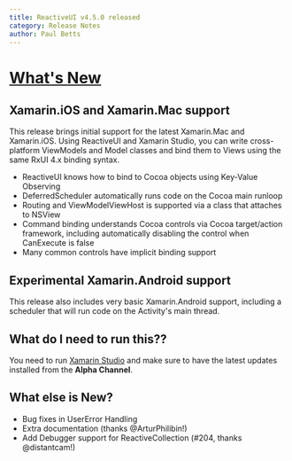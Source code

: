 ```yaml
---
title: ReactiveUI v4.5.0 released
category: Release Notes
author: Paul Betts
---
```


# [What's New](https://github.com/reactiveui/reactiveui/compare/4.4.3...4.5.0)

## Xamarin.iOS and Xamarin.Mac support

This release brings initial support for the latest Xamarin.Mac and Xamarin.iOS. Using ReactiveUI and Xamarin Studio, you can write cross-platform ViewModels and Model classes and bind them to Views using the same RxUI 4.x binding syntax.
- ReactiveUI knows how to bind to Cocoa objects using Key-Value Observing
- DeferredScheduler automatically runs code on the Cocoa main runloop
- Routing and ViewModelViewHost is supported via a class that attaches to NSView
- Command binding understands Cocoa controls via Cocoa target/action framework, including automatically disabling the control when CanExecute is false
- Many common controls have implicit binding support

## Experimental Xamarin.Android support

This release also includes very basic Xamarin.Android support, including a scheduler that will run code on the Activity's main thread.

## What do I need to run this??

You need to run [Xamarin Studio](http://xamarin.com/) and make sure to have the latest updates installed from the **Alpha Channel**. 

## What else is New?
- Bug fixes in UserError Handling
- Extra documentation (thanks @ArturPhilibin!)
- Add Debugger support for ReactiveCollection (#204, thanks @distantcam!)
